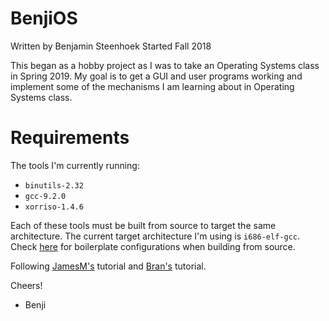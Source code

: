# BenjiOS
Written by Benjamin Steenhoek
Started Fall 2018

This began as a hobby project as I was to take an Operating Systems class in Spring 2019. My goal is to get a GUI and user programs working and implement some of the mechanisms I am learning about in Operating Systems class.

# Requirements

The tools I'm currently running:

- `binutils-2.32`
- `gcc-9.2.0`
- `xorriso-1.4.6`

Each of these tools must be built from source to target the same architecture. The current target architecture I'm using is `i686-elf-gcc`. Check [here](https://wiki.osdev.org/GCC_Cross-Compiler) for boilerplate configurations when building from source.

Following [JamesM's](http://www.jamesmolloy.co.uk/tutorial_html/) tutorial and [Bran's](http://www.osdever.net/bkerndev/Docs/intro.htm) tutorial.

Cheers!
- Benji
